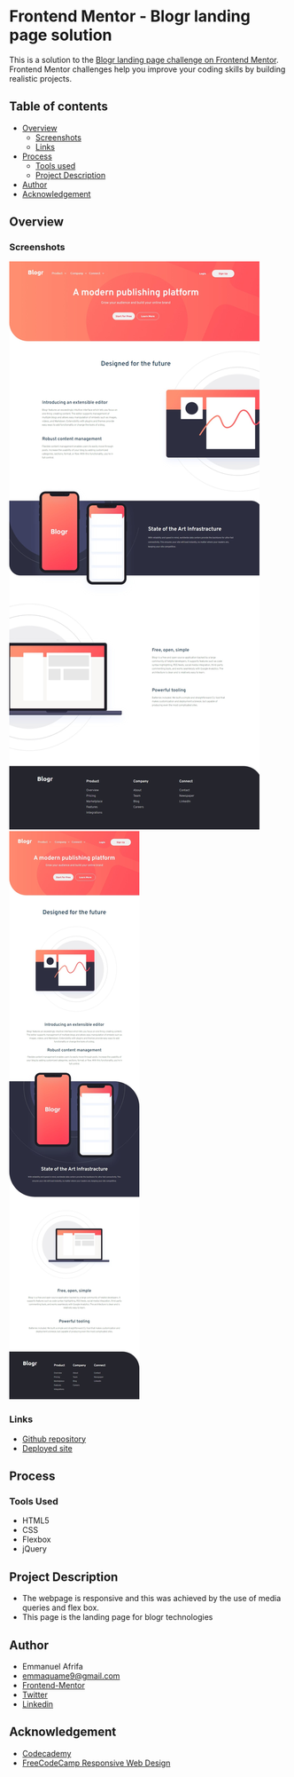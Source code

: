 # Frontend Mentor - Blogr landing page solution

This is a solution to the [Blogr landing page challenge on Frontend Mentor](https://www.frontendmentor.io/challenges/blogr-landing-page-EX2RLAApP). Frontend Mentor challenges help you improve your coding skills by building realistic projects. 



## Table of contents
- [Overview](#overview)
    - [Screenshots](#screenshots)
    - [Links](#links)
- [Process](#process)
    - [Tools used](#tools-used)
    - [Project Description](#project-description)
- [Author](#author)
- [Acknowledgement](#acknowledgement)


## Overview
### Screenshots
![Screendhot of the webpage](./images/Web%20capture_7-9-2023_201647_blogr-landing-sol.netlify.app.jpeg)
![Screenshot of the webpage](./images/Web%20capture_7-9-2023_201729_blogr-landing-sol.netlify.app.jpeg)



### Links
- [Github repository](https://github.com/Emmanuel-Afrifa/blogr-landing-page)
- [Deployed site](https://blogr-landing-sol.netlify.app/)

## Process
### Tools Used
- HTML5
- CSS
- Flexbox
- jQuery

## Project Description
- The webpage is responsive and this was achieved by the use of media queries and flex box.
- This page is the landing page for blogr technologies


## Author
- Emmanuel Afrifa
- [emmaquame9@gmail.com](mailto:emmaquame9@gmail.com)
- [Frontend-Mentor](https://www.frontendmentor.io/profile/Emmanuel-Afrifa)
- [Twitter](https://twitter.com/Emma33712365)
- [Linkedin](https://www.linkedin.com/in/emmanuel-afrifa-840674214/)

## Acknowledgement
- [Codecademy](https://www.codecademy.com/)
- [FreeCodeCamp Responsive Web Design](https://www.freecodecamp.org/learn/responsive-web-design/)

